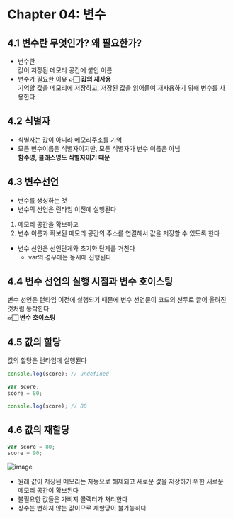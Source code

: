 # Chapter 04: 변수 

## 4.1 변수란 무엇인가? 왜 필요한가?
+ 변수란<br/>
값이 저장된 메모리 공간에 붙인 이름
+ 변수가 필요한 이유
**👉🏻 값의 재사용**<br/>
기억할 값을 메모리에 저장하고, 저장된 값을 읽어들여 재사용하기 위해 변수를 사용한다




## 4.2 식별자
+ 식별자는 값이 아니라 메모리주소를 기억
+ 모든 변수이름은 식별자이지만, 모든 식별자가 변수 이름은 아님<br/>**함수명, 클래스명도 식별자이기 때문**


## 4.3 변수선언
+ 변수를 생성하는 것
+ 변수의 선언은 런타임 이전에 실행된다
1) 메모리 공간을 확보하고<br/>
2) 변수 이름과 확보된 메모리 공간의 주소를 연결해서 값을 저장할 수 있도록 한다
+ 변수 선언은 선언단계와 초기화 단계를 거친다
  - var의 경우에는 동시에 진행된다



## 4.4 변수 선언의 실행 시점과 변수 호이스팅
변수 선언은 런타임 이전에 실행되기 때문에 변수 선언문이 코드의 선두로 끌어 올려진 것처럼 동작한다<br/>
**👉🏻 변수 호이스팅**


## 4.5 값의 할당
값의 할당은 런타임에 실행된다
``` javascript
console.log(score); // undefined

var score;
score = 80;

console.log(score); // 80
```

## 4.6 값의 재할당
```javascript
var score = 80;
score = 90;
```
![image](https://github.com/prgrms-web-devcourse/FEDC5_JavaScript_deep_dive_study/assets/129164551/02b8a6ea-5f5d-460c-a421-22714872feaa)
+ 원래 값이 저장된 메모리는 자동으로 해제되고 새로운 값을 저장하기 위한 새로운 메모리 공간이 확보된다
+ 불필요한 값들은 가비지 콜렉터가 처리한다
+ 상수는 변하지 않는 값이므로 재할당이 불가능하다

